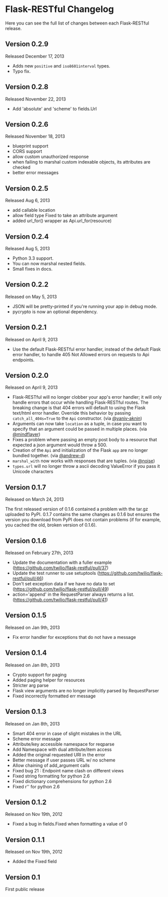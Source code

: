 Flask-RESTful Changelog
=======================

Here you can see the full list of changes between each Flask-RESTful release.

Version 0.2.9
-------------

Released December 17, 2013

- Adds new `positive` and `iso8601interval` types.
- Typo fix.

Version 0.2.8
-------------

Released November 22, 2013

- Add 'absolute' and 'scheme' to fields.Url

Version 0.2.6
-------------

Released November 18, 2013

- blueprint support
- CORS support
- allow custom unauthorized response
- when failing to marshal custom indexable objects, its attributes are checked
- better error messages

Version 0.2.5
-------------

Released Aug 6, 2013

- add callable location
- allow field type Fixed to take an attribute argument
- added url_for() wrapper as Api.url_for(resource)

Version 0.2.4
-------------

Released Aug 5, 2013

- Python 3.3 support.
- You can now marshal nested fields.
- Small fixes in docs.

Version 0.2.2
-------------

Released on May 5, 2013

- JSON will be pretty-printed if you're running your app in debug mode.
- pycrypto is now an optional dependency.

Version 0.2.1
-------------

Released on April 9, 2013

- Use the default Flask-RESTful error handler, instead of the default Flask
  error handler, to handle 405 Not Allowed errors on requests to Api endpoints.

Version 0.2.0
-------------

Released on April 9, 2013

- Flask-RESTful will no longer clobber your app's error handler; it will only
handle errors that occur while handling Flask-RESTful routes. The breaking
change is that 404 errors will default to using the Flask text/html error
handler. Override this behavior by passing `catch_all_404s=True` to the `Api`
constructor. (via [@yaniv-aknin]( /yaniv-aknin ))
- Arguments can now take `location` as a tuple, in case you want to
specify that an argument could be passed in multiple places. (via
[@mindflayer](/mindflayer))
- Fixes a problem where passing an empty post body to a resource that expected
  a json argument would throw a 500.
- Creation of the `Api` and initialization of the Flask `app` are no longer
  bundled together. (via [@andrew-d](/andrew-d))
- `marshal_with` now works with responses that are tuples. (via
[@noise](/noise))
- `types.url` will no longer throw a ascii decoding ValueError if you pass it
Unicode characters

Version 0.1.7
-------------

Released on March 24, 2013

The first released version of 0.1.6 contained a problem with the tar.gz
uploaded to PyPI. 0.1.7 contains the same changes as 0.1.6 but ensures the
version you download from PyPI does not contain problems (if for example, you
cached the old, broken version of 0.1.6).

Version 0.1.6
-------------

Released on February 27th, 2013

- Update the documentation with a fuller example (https://github.com/twilio/flask-restful/pull/37)
- Update the test runner to use setuptools (https://github.com/twilio/flask-restful/pull/46)
- Don't set exception data if we have no data to set (https://github.com/twilio/flask-restful/pull/49)
- action='append' in the RequestParser always returns a list. (https://github.com/twilio/flask-restful/pull/41)

Version 0.1.5
-------------

Released on Jan 9th, 2013

- Fix error handler for exceptions that do not have a message


Version 0.1.4
-------------

Released on Jan 8th, 2013

- Crypto support for paging
- Added paging helper for resources
- Stricter arg parse
- Flask view arguments are no longer implicitly parsed by RequestParser
- Fixed incorrectly formatted err message


Version 0.1.3
-------------

Released on Jan 8th, 2013

- Smart 404 error in case of slight mistakes in the URL
- Scheme error message
- Attribute/key accessible namespace for reqparse
- Add Namespace with dual attribute/item access
- Added the original requested URI in the error
- Better message if user passes URL w/ no scheme
- Allow chaining of add_argument calls
- Fixed bug 21 : Endpoint name clash on different views
- Fixed string formatting for python 2.6
- Fixed dictionary comprehensions for python 2.6
- Fixed r'' for python 2.6


Version 0.1.2
-------------

Released on Nov 19th, 2012

- Fixed a bug in fields.Fixed when formatting a value of 0


Version 0.1.1
-------------

Released on Nov 19th, 2012

- Added the Fixed field


Version 0.1
-------------

First public release
